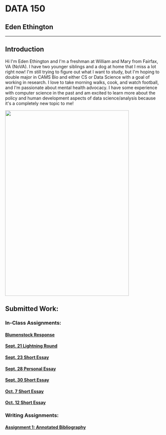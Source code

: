 # DATA 150

## Eden Ethington
---

## Introduction
Hi I'm Eden Ethington and I'm a freshman at William and Mary from Fairfax, VA (NoVA). I have two younger siblings and a dog at home that I miss a lot right now! I'm still trying to figure out what I want to study, but I'm hoping to double major in CAMS Bio and either CS or Data Science with a goal of working in research. I love to take morning walks, cook, and watch football, and I'm passionate about mental health advocacy. I have some experience with computer science in the past and am excited to learn more about the policy and human development aspects of data science/analysis because it's a completely new topic to me!

<img src="DSC_0003-Edit.jpg" width="400" height="600">

## Submitted Work:

### In-Class Assignments:

#### [Blumenstock Response](Blumenstock_Response.md)
#### [Sept. 21 Lightning Round](In_Class_Sept_21.md)
#### [Sept. 23 Short Essay](In_Class_Sept_23.md)
#### [Sept. 28 Personal Essay](In_Class_Sept_28.md)
#### [Sept. 30 Short Essay](In_Class_Sept_30.md)
#### [Oct. 7 Short Essay](In_Class_Oct_7.md)
#### [Oct. 12 Short Essay](In_Class_Oct_12.md)

### Writing Assignments:

#### [Assignment 1: Annotated Bibliography](A1_Annotated_Bibliography.md)
